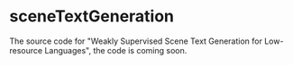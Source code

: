 # sceneTextGeneration

The source code for "Weakly Supervised Scene Text Generation for Low-resource Languages", the code is coming soon. 
